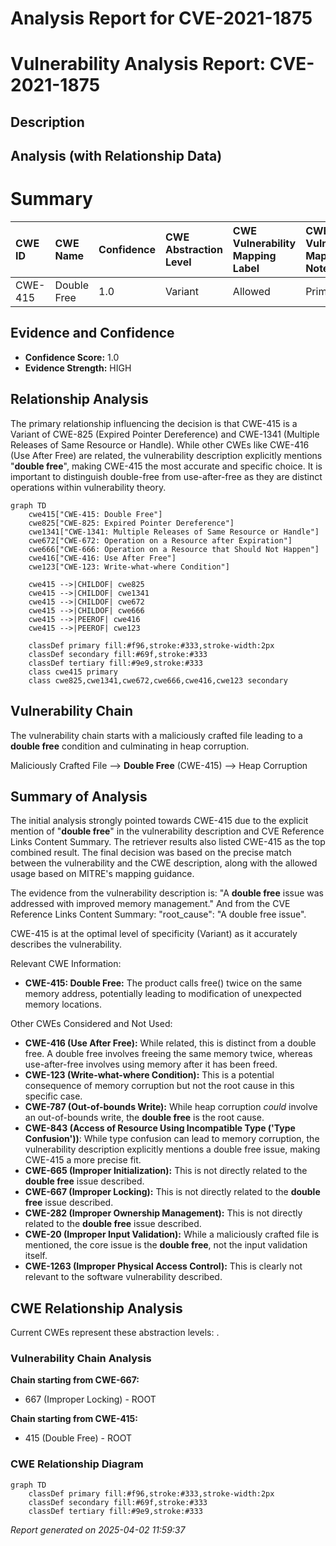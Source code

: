# Analysis Report for CVE-2021-1875

# Vulnerability Analysis Report: CVE-2021-1875

## Description



## Analysis (with Relationship Data)

# Summary

| CWE ID  | CWE Name                                                        | Confidence | CWE Abstraction Level | CWE Vulnerability Mapping Label | CWE-Vulnerability Mapping Notes |
| :-------- | :-------------------------------------------------------------- | :--------- | :---------------------- | :------------------------------ | :-------------------------------- |
| CWE-415 | Double Free                                                     | 1.0        | Variant               | Allowed                       | Primary CWE                       |

## Evidence and Confidence

*   **Confidence Score:** 1.0
*   **Evidence Strength:** HIGH

## Relationship Analysis

The primary relationship influencing the decision is that CWE-415 is a Variant of CWE-825 (Expired Pointer Dereference) and CWE-1341 (Multiple Releases of Same Resource or Handle). While other CWEs like CWE-416 (Use After Free) are related, the vulnerability description explicitly mentions "**double free**", making CWE-415 the most accurate and specific choice. It is important to distinguish double-free from use-after-free as they are distinct operations within vulnerability theory.

```mermaid
graph TD
    cwe415["CWE-415: Double Free"]
    cwe825["CWE-825: Expired Pointer Dereference"]
    cwe1341["CWE-1341: Multiple Releases of Same Resource or Handle"]
    cwe672["CWE-672: Operation on a Resource after Expiration"]
    cwe666["CWE-666: Operation on a Resource that Should Not Happen"]
    cwe416["CWE-416: Use After Free"]
    cwe123["CWE-123: Write-what-where Condition"]

    cwe415 -->|CHILDOF| cwe825
    cwe415 -->|CHILDOF| cwe1341
    cwe415 -->|CHILDOF| cwe672
    cwe415 -->|CHILDOF| cwe666
    cwe415 -->|PEEROF| cwe416
    cwe415 -->|PEEROF| cwe123

    classDef primary fill:#f96,stroke:#333,stroke-width:2px
    classDef secondary fill:#69f,stroke:#333
    classDef tertiary fill:#9e9,stroke:#333
    class cwe415 primary
    class cwe825,cwe1341,cwe672,cwe666,cwe416,cwe123 secondary
```

## Vulnerability Chain

The vulnerability chain starts with a maliciously crafted file leading to a **double free** condition and culminating in heap corruption.

Maliciously Crafted File --> **Double Free** (CWE-415) --> Heap Corruption

## Summary of Analysis

The initial analysis strongly pointed towards CWE-415 due to the explicit mention of "**double free**" in the vulnerability description and CVE Reference Links Content Summary. The retriever results also listed CWE-415 as the top combined result. The final decision was based on the precise match between the vulnerability and the CWE description, along with the allowed usage based on MITRE's mapping guidance.

The evidence from the vulnerability description is: "A **double free** issue was addressed with improved memory management." And from the CVE Reference Links Content Summary: "root_cause": "A double free issue".

CWE-415 is at the optimal level of specificity (Variant) as it accurately describes the vulnerability.

Relevant CWE Information:
- **CWE-415: Double Free:** The product calls free() twice on the same memory address, potentially leading to modification of unexpected memory locations.

Other CWEs Considered and Not Used:

- **CWE-416 (Use After Free):** While related, this is distinct from a double free. A double free involves freeing the same memory twice, whereas use-after-free involves using memory after it has been freed.
- **CWE-123 (Write-what-where Condition):** This is a potential consequence of memory corruption but not the root cause in this specific case.
- **CWE-787 (Out-of-bounds Write):** While heap corruption *could* involve an out-of-bounds write, the **double free** is the root cause.
- **CWE-843 (Access of Resource Using Incompatible Type ('Type Confusion'))**: While type confusion can lead to memory corruption, the vulnerability description explicitly mentions a double free issue, making CWE-415 a more precise fit.
- **CWE-665 (Improper Initialization):** This is not directly related to the **double free** issue described.
- **CWE-667 (Improper Locking):** This is not directly related to the **double free** issue described.
- **CWE-282 (Improper Ownership Management):** This is not directly related to the **double free** issue described.
- **CWE-20 (Improper Input Validation):** While a maliciously crafted file is mentioned, the core issue is the **double free**, not the input validation itself.
- **CWE-1263 (Improper Physical Access Control):** This is clearly not relevant to the software vulnerability described.


## CWE Relationship Analysis

Current CWEs represent these abstraction levels: .


### Vulnerability Chain Analysis

**Chain starting from CWE-667:**
- 667 (Improper Locking) - ROOT


**Chain starting from CWE-415:**
- 415 (Double Free) - ROOT



### CWE Relationship Diagram

```mermaid
graph TD
    classDef primary fill:#f96,stroke:#333,stroke-width:2px
    classDef secondary fill:#69f,stroke:#333
    classDef tertiary fill:#9e9,stroke:#333
```



*Report generated on 2025-04-02 11:59:37*
